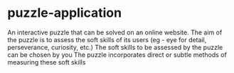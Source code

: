 # puzzle-application
An interactive puzzle that can be solved on an online website. The aim of the puzzle is to assess the soft skills of its users (eg - eye for detail, perseverance, curiosity, etc.) The soft skills to be assessed by the puzzle can be chosen by you The puzzle incorporates direct or subtle methods of measuring these soft skills
